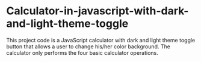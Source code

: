 # Calculator-in-javascript-with-dark-and-light-theme-toggle
This project code is a JavaScript calculator with dark and light theme toggle button that allows a user to change his/her color background. The calculator only performs the four basic calculator operations.
